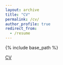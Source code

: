 ```yaml
---
layout: archive
title: "CV"
permalink: /cv/
author_profile: true
redirect_from:
  - /resume
---
```


{% include base_path %}

[CV](https://r-a-lobos.github.io/rmi/files/Sumin_Park_CV-20221110.pdf)
